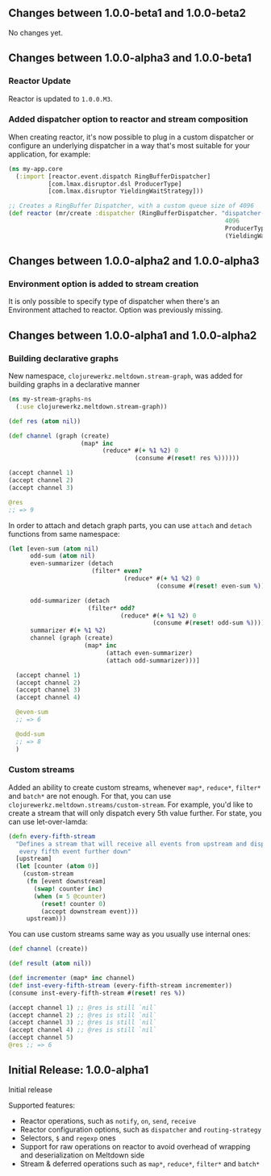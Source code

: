 ## Changes between 1.0.0-beta1 and 1.0.0-beta2

No changes yet.


## Changes between 1.0.0-alpha3 and 1.0.0-beta1

### Reactor Update

Reactor is updated to `1.0.0.M3`.


### Added dispatcher option to reactor and stream composition

When creating reactor, it's now possible to plug in a custom dispatcher or configure an underlying
dispatcher in a way that's most suitable for your application, for example:

```clj
(ns my-app.core
  (:import [reactor.event.dispatch RingBufferDispatcher]
           [com.lmax.disruptor.dsl ProducerType]
           [com.lmax.disruptor YieldingWaitStrategy]))

;; Creates a RingBuffer Dispatcher, with a custom queue size of 4096
(def reactor (mr/create :dispatcher (RingBufferDispatcher. "dispatcher-name"
                                                            4096
                                                            ProducerType/MULTI
                                                            (YieldingWaitStrategy.))))
```

## Changes between 1.0.0-alpha2 and 1.0.0-alpha3

### Environment option is added to stream creation

It is only possible to specify type of dispatcher when there's an Environment attached to reactor.
Option was previously missing.



## Changes between 1.0.0-alpha1 and 1.0.0-alpha2

### Building declarative graphs

New namespace, `clojurewerkz.meltdown.stream-graph`, was added for building graphs in a declarative
manner

```clj
(ns my-stream-graphs-ns
  (:use clojurewerkz.meltdown.stream-graph))

(def res (atom nil))

(def channel (graph (create)
                    (map* inc
                          (reduce* #(+ %1 %2) 0
                                   (consume #(reset! res %))))))

(accept channel 1)
(accept channel 2)
(accept channel 3)

@res
;; => 9
```

In order to attach and detach graph parts, you can use `attach` and `detach` functions from same
namespace:

```clj
(let [even-sum (atom nil)
      odd-sum (atom nil)
      even-summarizer (detach
                       (filter* even?
                                (reduce* #(+ %1 %2) 0
                                         (consume #(reset! even-sum %)))))

      odd-summarizer (detach
                      (filter* odd?
                               (reduce* #(+ %1 %2) 0
                                        (consume #(reset! odd-sum %)))))
      summarizer #(+ %1 %2)
      channel (graph (create)
                     (map* inc
                           (attach even-summarizer)
                           (attach odd-summarizer)))]

  (accept channel 1)
  (accept channel 2)
  (accept channel 3)
  (accept channel 4)

  @even-sum
  ;; => 6

  @odd-sum
  ;; => 8
  )
```


### Custom streams

Added an ability to create custom streams, whenever `map*`, `reduce*`, `filter*` and `batch*` are not
enough. For that, you can use `clojurewerkz.meltdown.streams/custom-stream`. For example, you'd like
to create a stream that will only dispatch every 5th value further. For state, you can use
let-over-lamda:

```clj
(defn every-fifth-stream
  "Defines a stream that will receive all events from upstream and dispatch
   every fifth event further down"
  [upstream]
  (let [counter (atom 0)]
    (custom-stream
     (fn [event downstream]
       (swap! counter inc)
       (when (= 5 @counter)
         (reset! counter 0)
         (accept downstream event)))
     upstream)))
```

You can use custom streams same way as you usually use internal ones:

```clj
(def channel (create))

(def result (atom nil))

(def incrementer (map* inc channel)
(def inst-every-fifth-stream (every-fifth-stream incrememter))
(consume inst-every-fifth-stream #(reset! res %))

(accept channel 1) ;; @res is still `nil`
(accept channel 2) ;; @res is still `nil`
(accept channel 3) ;; @res is still `nil`
(accept channel 4) ;; @res is still `nil`
(accept channel 5)
@res ;; => 6
```



## Initial Release: 1.0.0-alpha1

Initial release

Supported features:

  * Reactor operations, such as `notify`, `on`, `send`, `receive`
  * Reactor configuration options, such as `dispatcher` and `routing-strategy`
  * Selectors, `$` and `regexp` ones
  * Support for raw operations on reactor to avoid overhead of wrapping and deserialization
    on Meltdown side
  * Stream & deferred operations such as `map*`, `reduce*`, `filter*` and `batch*`
